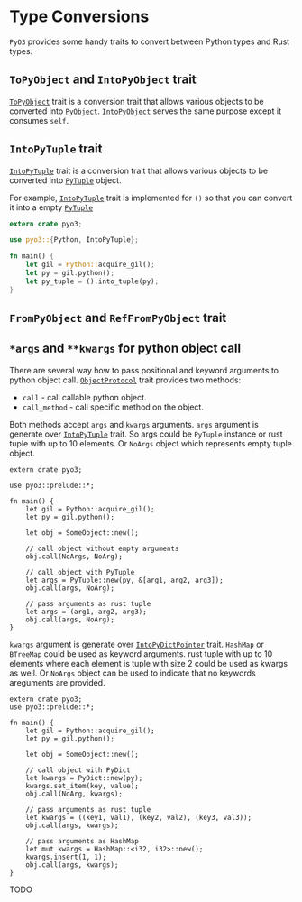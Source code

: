 # Type Conversions

`PyO3` provides some handy traits to convert between Python types and Rust types.

## `ToPyObject` and `IntoPyObject` trait

[`ToPyObject`][ToPyObject] trait is a conversion trait that allows various objects to be converted into [`PyObject`][PyObject]. [`IntoPyObject`][IntoPyObject] serves the same purpose except it consumes `self`.

## `IntoPyTuple` trait

[`IntoPyTuple`][IntoPyTuple] trait is a conversion trait that allows various objects to be converted into [`PyTuple`][PyTuple] object.

For example, [`IntoPyTuple`][IntoPyTuple] trait is implemented for `()` so that you can convert it into a empty [`PyTuple`][PyTuple]

```rust
extern crate pyo3;

use pyo3::{Python, IntoPyTuple};

fn main() {
    let gil = Python::acquire_gil();
    let py = gil.python();
    let py_tuple = ().into_tuple(py);
}
```

## `FromPyObject` and `RefFromPyObject` trait

## `*args` and `**kwargs` for python object call

There are several way how to pass positional and keyword arguments to python object call.
[`ObjectProtocol`][ObjectProtocol] trait
provides two methods:

* `call` - call callable python object.
* `call_method` - call specific method on the object.

Both methods accept `args` and `kwargs` arguments. `args` argument is generate over
[`IntoPyTuple`][IntoPyTuple] trait. So args could be `PyTuple` instance or
rust tuple with up to 10 elements. Or `NoArgs` object which represents empty tuple object.

```rust,ignore
extern crate pyo3;

use pyo3::prelude::*;

fn main() {
    let gil = Python::acquire_gil();
    let py = gil.python();
    
    let obj = SomeObject::new();
    
    // call object without empty arguments
    obj.call(NoArgs, NoArg);
    
    // call object with PyTuple
    let args = PyTuple::new(py, &[arg1, arg2, arg3]);
    obj.call(args, NoArg);

    // pass arguments as rust tuple
    let args = (arg1, arg2, arg3);
    obj.call(args, NoArg);
}
```

`kwargs` argument is generate over
[`IntoPyDictPointer`][IntoPyDictPointer] trait. `HashMap` or `BTreeMap` could be used as
keyword arguments. rust tuple with up to 10 elements where each element is tuple with size 2
could be used as kwargs as well. Or `NoArgs` object can be used to indicate that 
no keywords areguments are provided.

```rust,ignore
extern crate pyo3;
use pyo3::prelude::*;

fn main() {
    let gil = Python::acquire_gil();
    let py = gil.python();
    
    let obj = SomeObject::new();
    
    // call object with PyDict
    let kwargs = PyDict::new(py);
    kwargs.set_item(key, value);
    obj.call(NoArg, kwargs);

    // pass arguments as rust tuple
    let kwargs = ((key1, val1), (key2, val2), (key3, val3));
    obj.call(args, kwargs);

    // pass arguments as HashMap
    let mut kwargs = HashMap::<i32, i32>::new();
    kwargs.insert(1, 1);
    obj.call(args, kwargs);
}
```


TODO

[ToPyObject]: https://pyo3.github.io/pyo3/pyo3/trait.ToPyObject.html
[IntoPyObject]: https://pyo3.github.io/pyo3/pyo3/trait.IntoPyObject.html
[PyObject]: https://pyo3.github.io/pyo3/pyo3/struct.PyObject.html
[IntoPyTuple]: https://pyo3.github.io/pyo3/pyo3/trait.IntoPyTuple.html
[PyTuple]: https://pyo3.github.io/pyo3/pyo3/struct.PyTuple.html
[ObjectProtocol]: https://pyo3.github.io/pyo3/pyo3/trait.ObjectProtocol.html
[IntoPyDictPointer]: https://pyo3.github.io/pyo3/pyo3/trait.IntoPyDictPointer.html

